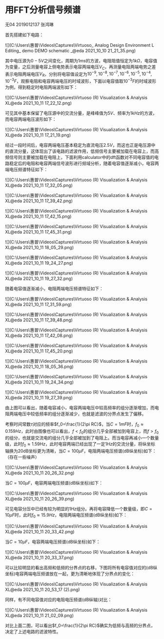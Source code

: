 # 用FFT分析信号频谱

无04  2019012137  张鸿琳

首先搭建如下电路：

![](C:\Users\惠普\Videos\Captures\Virtuoso_ Analog Design Environment L Editing_ demo DEMO schematic _@eda 2021_10_10 21_21_35.png)

其中电压源为$0-5V$之间变化，周期为$1ms$的方波，电阻阻值恒定为$1k\Omega$，电容值为变量，之后测量电容上侧电势表示电容两端电压$V_C$，再测量电阻两端电势之差表示电阻两端电压$V_R$，分别将电容值设定为$10^{-9},10^{-8},10^{-7},10^{-6},10^{-5},10^{-4},10^{-3}F$，观察电阻和电容两端电压的时域波形，下面以电容值取$10^{-3}F$的时域波形为例，得到稳定时电阻两端波形如下：

![](C:\Users\惠普\Videos\Captures\Virtuoso (R) Visualization & Analysis XL@eda 2021_10_11 17_22_12.png)

可见其中基本保留了电压源中的交流分量，是峰峰值为$5V$、频率为$1kHz$的方波，而电容两端电压波形如下：

![](C:\Users\惠普\Videos\Captures\Virtuoso (R) Visualization & Analysis XL@eda 2021_10_11 17_21_19.png)

经过一段时间后，电容两端电压基本稳定为直流电压$2.5V$，而这也正是电压源中的直流分量，这体现出了该电路的滤波作用，低频信号主要被加载在电容上，而高频信号则主要被加载在电阻上，下面利用calculator中的dft函数对不同电容值的电路稳定后的电阻和电容两端信号波形进行频域分析，随着电容值逐渐减小，电容两端电压频谱特征如下：

![](C:\Users\惠普\Videos\Captures\Virtuoso (R) Visualization & Analysis XL@eda 2021_10_11 17_32_05.png)

![](C:\Users\惠普\Videos\Captures\Virtuoso (R) Visualization & Analysis XL@eda 2021_10_11 17_39_42.png)

![](C:\Users\惠普\Videos\Captures\Virtuoso (R) Visualization & Analysis XL@eda 2021_10_11 17_42_15.png)

![](C:\Users\惠普\Videos\Captures\Virtuoso (R) Visualization & Analysis XL@eda 2021_10_11 17_45_31.png)

![](C:\Users\惠普\Videos\Captures\Virtuoso (R) Visualization & Analysis XL@eda 2021_10_11 18_05_29.png)

![](C:\Users\惠普\Videos\Captures\Virtuoso (R) Visualization & Analysis XL@eda 2021_10_11 19_24_27.png)

![](C:\Users\惠普\Videos\Captures\Virtuoso (R) Visualization & Analysis XL@eda 2021_10_11 19_27_32.png)

随着电容值逐渐减小，电阻两端电压频谱特征如下：

![](C:\Users\惠普\Videos\Captures\Virtuoso (R) Visualization & Analysis XL@eda 2021_10_11 17_31_59.png)

![](C:\Users\惠普\Videos\Captures\Virtuoso (R) Visualization & Analysis XL@eda 2021_10_11 17_39_48.png)

![](C:\Users\惠普\Videos\Captures\Virtuoso (R) Visualization & Analysis XL@eda 2021_10_11 17_42_08.png)

![](C:\Users\惠普\Videos\Captures\Virtuoso (R) Visualization & Analysis XL@eda 2021_10_11 17_45_20.png)

![](C:\Users\惠普\Videos\Captures\Virtuoso (R) Visualization & Analysis XL@eda 2021_10_11 18_05_36.png)

![](C:\Users\惠普\Videos\Captures\Virtuoso (R) Visualization & Analysis XL@eda 2021_10_11 19_24_34.png)

![](C:\Users\惠普\Videos\Captures\Virtuoso (R) Visualization & Analysis XL@eda 2021_10_11 19_27_39.png)

由上图可以看出，随着电容减小，电容两端电压中较高频率的组分逐渐增加，而电阻两端电压中较低频率的组分逐渐减少，也就是滤波的分界点发生了偏移。

考察时间常数$\tau$对应的频率$f_0=\frac{1}{2\pi RC}$，当$C=1mF$时，$f_0\approx0.159Hz$，此时由图像也可以看出，$f<f_0$的组分几乎全部被加到电容上，而$f>f_0$的组分，也就是交流电的组分几乎全部被加到了电阻上。而当电容再减小一个数量级，此时$f_0\approx1.59Hz$，此时电容两端已经出现了一定$1Hz$的交流分量，将纵坐标轴换为20dB坐标更为清晰，当$C=100\mu F$，电阻两端电压频谱(dB纵坐标)如下：（存在一些噪声）

![](C:\Users\惠普\Videos\Captures\Virtuoso (R) Visualization & Analysis XL@eda 2021_10_11 20_26_32.png)

当$C=100\mu F$，电容两端电压频谱(dB纵坐标)如下：

![](C:\Users\惠普\Videos\Captures\Virtuoso (R) Visualization & Analysis XL@eda 2021_10_11 20_26_39.png)

可见电容分压中已经有较为明显的$1Hz$组分。再将电容降低一个数量级，即$C=10\mu F$时，此时$f_0\approx 15.9Hz$，电阻两端电压频谱(dB纵坐标)如下：

![](C:\Users\惠普\Videos\Captures\Virtuoso (R) Visualization & Analysis XL@eda 2021_10_11 20_33_42.png)

当$C=10\mu F$，电容两端电压频谱(dB纵坐标)如下：

![](C:\Users\惠普\Videos\Captures\Virtuoso (R) Visualization & Analysis XL@eda 2021_10_11 20_33_37.png)

可以比较明显的看出高频和低频的分界点的右移，下图将所有电容值对应的(dB纵坐标)电容两端电压频谱放在一起，更为清晰地体现了分界点的变化：

![](C:\Users\惠普\Videos\Captures\Virtuoso (R) Visualization & Analysis XL@eda 2021_10_11 20_53_17 (2).png)

同样，有不同电容值对应的电阻电压频谱(dB纵轴)对比：

![](C:\Users\惠普\Videos\Captures\Virtuoso (R) Visualization & Analysis XL@eda 2021_10_11 21_02_09.png)

对比上面二图，可以看出$f_0=\frac{1}{2\pi RC}$确实为低频与高频的分界点，决定了上述电路的滤波特性。
